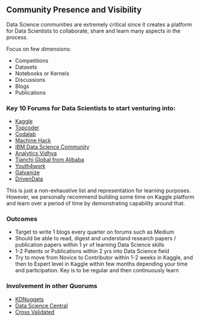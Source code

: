 ## Community Presence and Visibility

Data Science communities are extremely critical since it creates a platform for Data Scientists to collaborate, share and learn many aspects in the process.

Focus on few dimensions:
- Competitions
- Datasets
- Notebooks or Kernels
- Discussions
- Blogs
- Publications

### Key 10 Forums for Data Scientists to start venturing into:

- [Kaggle](www.kaggle.com)
- [Topcoder](https://www.topcoder.com/)
- [Codalab](https://codalab.org/)
- [Machine Hack](https://machinehack.com/)
- [IBM Data Science Community](https://community.ibm.com/community/user/home)
- [Analytics Vidhya](https://www.analyticsvidhya.com/)
- [Tianchi Global from Alibaba](https://tianchi-global.com/home/)
- [Youth4work](https://www.youth4work.com/)
- [Galvanize](https://www.galvanize.com/)
- [DrivenData](https://www.drivendata.org/)

This is just a non-exhaustive list and representation for learning purposes. However, we personally recommend building some time on Kaggle platform and learn over a period of time by demonstrating capability around that.

### Outcomes

- Target to write 1 blogs every quarter on forums such as Medium
- Should be able to read, digest and understand research papers / publication papers within 1 yr of learning Data Science skills
- 1-2 Patents or Publications within 2 yrs into Data Science field
- Try to move from Novice to Contributor within 1-2 weeks in Kaggle, and then to Expert level in Kaggle within few months depending your time and participation. Key is to be regular and then continuously learn

### Involvement in other Quorums

- [KDNuggets](http://www.kdnuggets.com/)
- [Data Science Central](https://www.datasciencecentral.com/)
- [Cross Validated](https://stats.stackexchange.com/)


